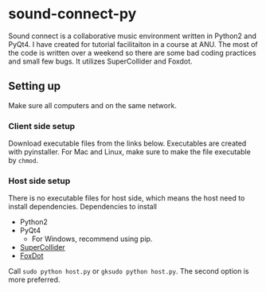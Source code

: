 # sound-connect-py

Sound connect is a collaborative music environment written in Python2 and PyQt4.
I have created for tutorial facilitaiton in a course at ANU. The most of the code
is written over a weekend so there are some bad coding practices and small few bugs.
It utilizes SuperCollider and Foxdot.

## Setting up
Make sure all computers and on the same network.

### Client side setup
Download executable files from the links below.
Executables are created with pyinstaller.
For Mac and Linux, make sure to make the file executable by `chmod`.

### Host side setup
There is no executable files for host side, which means the host need to install dependencies.
Dependencies to install
- Python2
- PyQt4
  - For Windows, recommend using pip.
- [SuperCollider](http://supercollider.github.io/)
- [FoxDot](http://foxdot.org/)

Call `sudo python host.py` or `gksudo python host.py`. The second option is more preferred.
